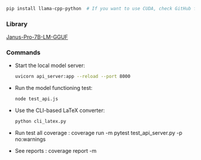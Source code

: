 ```bash
pip install llama-cpp-python  # If you want to use CUDA, check GitHub for instructions.
```

### Library
[Janus-Pro-7B-LM-GGUF](https://huggingface.co/mradermacher/Janus-Pro-7B-LM-GGUF?library=llama-cpp-python)

### Commands
- Start the local model server:
    ```bash
    uvicorn api_server:app --reload --port 8000
    ```

- Run the model functioning test:
    ```bash
    node test_api.js
    ```

- Use the CLI-based LaTeX converter:
    ```bash
    python cli_latex.py
    ```

- Run test all coverage : coverage run -m pytest test_api_server.py -p no:warnings 

- See reports : coverage report -m
